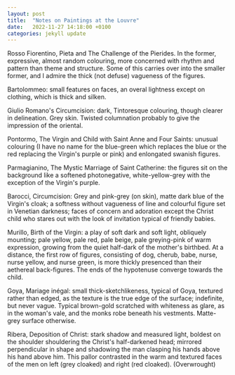 ```yaml
---
layout: post
title:  "Notes on Paintings at the Louvre"
date:   2022-11-27 14:18:00 +0100
categories: jekyll update
---
```

Rosso Fiorentino, Pieta and The Challenge of the Pierides. In the former, expressive, almost random colouring, more concerned with rhythm and pattern than theme and structure. Some of this carries over into the smaller former, and I admire the thick (not defuse) vagueness of the figures. 


Bartolommeo: small features on faces, an overal lightness except on clothing, which is thick and silken.


Giulio Romano's Circumcision: dark, Tintoresque colouring, though clearer in delineation. Grey skin. Twisted columnation probably to give the impression of the oriental. 


Pontormo, The Virgin and Child with Saint Anne and Four Saints: unusual colouring (I have no name for the blue-green which replaces the blue or the red replacing the Virgin's purple or pink) and enlongated swanish figures.


Parmagianino, The Mystic Marriage of Saint Catherine: the figures sit on the background like a softened photonegative, white-yellow-grey with the exception of the Virgin's purple.


Barocci, Circumcision: Grey and pink-grey (on skin), matte dark blue of the Virgin's cloak; a softness without vagueness of line and colourful figure set in Venetian darkness; faces of concern and adoration except the Christ child who stares out with the look of invitation typical of friendly babies.


Murillo, Birth of the Virgin: a play of soft dark and soft light, obliquely mounting; pale yellow, pale red, pale beige, pale greying-pink of warm expression, growing from the quiet half-dark of the mother's birthbed. At a distance, the first row of figures, consisting of dog, cherub, babe, nurse, nurse yellow, and nurse green, is more thickly presenced than their aethereal back-figures. The ends of the hypotenuse converge towards the child. 


Goya, Mariage inégal: small thick-sketchlikeness, typical of Goya, textured rather than edged, as the texture is the true edge of the surface; indefinite, but never vague. Typical brown-gold scratched with whiteness as glare, as in the woman's vale, and the monks robe beneath his vestments. Matte-grey surface otherwise.


Ribera, Deposition of Christ: stark shadow and measured light, boldest on the shoulder shouldering the Christ's half-darkened head; mirrored perpendicular in shape and shadowing the man clasping his hands above his hand above him. This pallor contrasted in the warm and textured faces of the men on left (grey cloaked) and right (red cloaked). (Overwrought)


